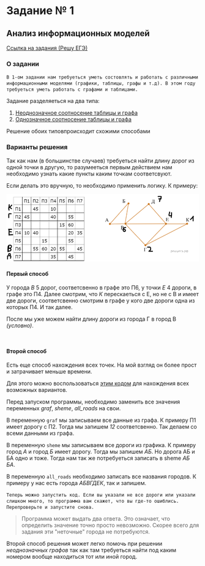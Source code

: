 # Задание № 1
## Анализ информационных моделей


[Ссылка на задания (Решу ЕГЭ)](https://inf-ege.sdamgia.ru/)

### **О задании**

    В 1-ом задании нам требуеться уметь состовлять и работать с различными информационными моделями (графики, таблицы, графы и т.д). В этом году требуеться уметь работать с графами и таблицами.


Задание разделяеться на два типа:
1. [Неоднозначное соотносение таблицы и графа](https://inf-ege.sdamgia.ru/test?theme=358)
2. [Однозначное соотносение таблицы и графа](https://inf-ege.sdamgia.ru/test?theme=357)

Решение обоих типовпроисходит схожими способами


### **Варианты решения**

Так как нам (в большинстве случаев) требуеться найти длину дорог из одной точки в другую, то разумееться первым действием нам необходимо узнать какие пункты каким точкам соответсвуют.

Если делать это вручную, то необходимо применить логику. К примеру:

![example-1](/other/example-1.png)


#### Первый способ

У города *В* 5 дорог, соответсвенно в графе это П6, у точки *Е* 4 дороги, в графе это П4. Далее смотрим, что *К* перескаеться с Е, но не с В и имеет две дороги, соответсвенно смотрим в графе у кого две дороги одна из которых П4. И так далее.

После мы уже можем найти длину дороги из города Г в город В *(условно)*.

<br>

#### Второй способ

Есть еще способ нахождения всех точек. На мой взгляд он более прост и затрачивает меньше времени.

Для этого можно воспользоваться [этим кодом](./task1.py) для нахождения всех возможных вариантов.

Перед запуском программы, необходимо заменить все значения переменных *graf*, *sheme*, *all_roads* на свои.

В переменную `graf` мы записываем все данные из графа. К примеру П1 имеет дорогу с П2. Тогда мы запишем *12* соответсвенно. Так делаем со всеми данными из графа.

В переменную `sheme` мы записываем все дороги из графика. К примеру город *А* и город *Б* имеет дорогу. Тогда мы запишем *АБ*. Но дорога АБ и БА одно и тоже. Тогда нам так же потребуеться записать в sheme *АБ БА*.

В переменную `all_roads` необходимо записать все названия городов. К примеру у нас есть города *АБВГДЕК*, так и запишем.

    Теперь можно запустить код. Если вы указали не все дороги или указали слишком много, то программа вам скажет, что вы где-то ошиблись. Перепроверьте и запустите снова.

> Программа может выдать два ответа. Это означает, что определить значение точно просто невозможно. Скорее всего для задания эти "неточные" города не потребуются.


Второй способ решения может легко помочь при решении *неоднозначных графов* так как там требуеться найти под каким номером вообще находиться тот или иной город.
